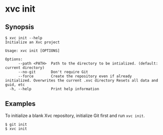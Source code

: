 # xvc init


## Synopsis 

```console
$ xvc init --help
Initialize an Xvc project

Usage: xvc init [OPTIONS]

Options:
      --path <PATH>  Path to the directory to be intialized. (default: current directory)
      --no-git       Don't require Git
      --force        Create the repository even if already initialized. Overwrites the current .xvc directory Resets all data and guid, etc
  -h, --help         Print help information

```

## Examples

To initialize a blank Xvc repository, initialize Git first and run `xvc init`. 

```console
$ git init
$ xvc init
```

